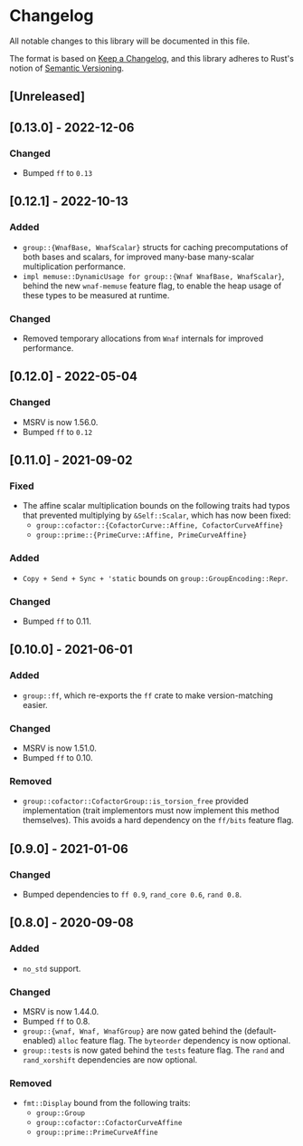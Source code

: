 # Changelog

All notable changes to this library will be documented in this file.

The format is based on [Keep a Changelog](https://keepachangelog.com/en/1.0.0/),
and this library adheres to Rust's notion of
[Semantic Versioning](https://semver.org/spec/v2.0.0.html).

## [Unreleased]

## [0.13.0] - 2022-12-06

### Changed

- Bumped `ff` to `0.13`

## [0.12.1] - 2022-10-13

### Added

- `group::{WnafBase, WnafScalar}` structs for caching precomputations of both
  bases and scalars, for improved many-base many-scalar multiplication
  performance.
- `impl memuse::DynamicUsage for group::{Wnaf WnafBase, WnafScalar}`, behind the
  new `wnaf-memuse` feature flag, to enable the heap usage of these types to be
  measured at runtime.

### Changed

- Removed temporary allocations from `Wnaf` internals for improved performance.

## [0.12.0] - 2022-05-04

### Changed

- MSRV is now 1.56.0.
- Bumped `ff` to `0.12`

## [0.11.0] - 2021-09-02

### Fixed

- The affine scalar multiplication bounds on the following traits had typos that
  prevented multiplying by `&Self::Scalar`, which has now been fixed:
  - `group::cofactor::{CofactorCurve::Affine, CofactorCurveAffine}`
  - `group::prime::{PrimeCurve::Affine, PrimeCurveAffine}`

### Added

- `Copy + Send + Sync + 'static` bounds on `group::GroupEncoding::Repr`.

### Changed

- Bumped `ff` to 0.11.

## [0.10.0] - 2021-06-01

### Added

- `group::ff`, which re-exports the `ff` crate to make version-matching easier.

### Changed

- MSRV is now 1.51.0.
- Bumped `ff` to 0.10.

### Removed

- `group::cofactor::CofactorGroup::is_torsion_free` provided implementation
  (trait implementors must now implement this method themselves). This avoids
  a hard dependency on the `ff/bits` feature flag.

## [0.9.0] - 2021-01-06

### Changed

- Bumped dependencies to `ff 0.9`, `rand_core 0.6`, `rand 0.8`.

## [0.8.0] - 2020-09-08

### Added

- `no_std` support.

### Changed

- MSRV is now 1.44.0.
- Bumped `ff` to 0.8.
- `group::{wnaf, Wnaf, WnafGroup}` are now gated behind the (default-enabled)
  `alloc` feature flag. The `byteorder` dependency is now optional.
- `group::tests` is now gated behind the `tests` feature flag. The `rand` and
  `rand_xorshift` dependencies are now optional.

### Removed

- `fmt::Display` bound from the following traits:
  - `group::Group`
  - `group::cofactor::CofactorCurveAffine`
  - `group::prime::PrimeCurveAffine`

